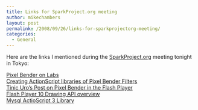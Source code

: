 ```yaml
---
title: Links for SparkProject.org meeting
author: mikechambers
layout: post
permalink: /2008/09/26/links-for-sparkprojectorg-meeting/
categories:
  - General
---
```



Here are the links I mentioned during the [SparkProject.org][1] meeting tonight in Tokyo:

[Pixel Bender on Labs][2]  
[Creating ActionScript libraries of Pixel Bender Filters][3]  
[Tinic Uro&#8217;s Post on Pixel Bender in the Flash Player][4]  
[Flash Player 10 Drawing API overview][5]  
[Mysql ActioScript 3 Library][6]

 [1]: http://www.libspark.org/
 [2]: http://labs.adobe.com/wiki/index.php/Pixel_Bender_Toolkit
 [3]: http://www.mikechambers.com/blog/2008/09/17/creating-re-distributable-actionscript-libraries-of-pixel-bender-filters/
 [4]: http://www.kaourantin.net/2008/05/adobe-pixel-bender-in-flash-player-10.html
 [5]: http://www.senocular.com/flash/tutorials/flash10drawingapi/
 [6]: http://code.google.com/p/assql/